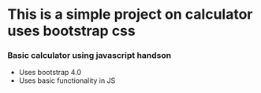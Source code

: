 # This is a simple project on calculator uses bootstrap css

### Basic calculator using javascript handson

- Uses bootstrap 4.0
- Uses basic functionality in JS
